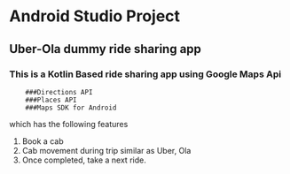 # Android Studio Project
## Uber-Ola dummy ride sharing app
### This is a Kotlin Based ride sharing app using Google Maps Api 
        ###Directions API
        ###Places API
        ###Maps SDK for Android
which has the following features

1. Book a cab
2. Cab movement during trip similar as Uber, Ola
2. Once completed, take a next ride.
